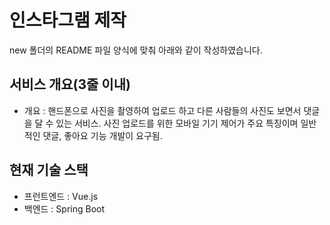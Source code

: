 # 인스타그램 제작

new 폴더의 README 파일 양식에 맞춰 아래와 같이 작성하였습니다.

## 서비스 개요(3줄 이내)

- 개요 : 핸드폰으로 사진을 촬영하여 업로드 하고 다른 사람들의 사진도 보면서 댓글을 달 수 있는 서비스. 사진 업로드를 위한 모바일 기기 제어가 주요 특징이며 일반적인 댓글, 좋아요 기능 개발이 요구됨.

## 현재 기술 스택

- 프런트엔드 : Vue.js
- 백엔드 : Spring Boot